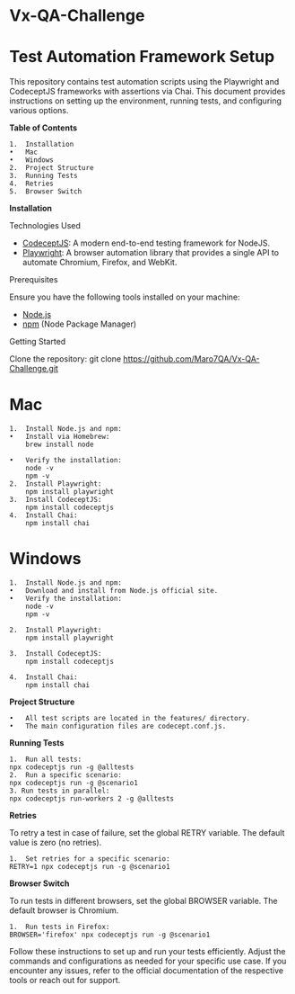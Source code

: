 # Vx-QA-Challenge

# Test Automation Framework Setup

This repository contains test automation scripts using the Playwright and CodeceptJS frameworks with assertions via Chai. This document provides instructions on setting up the environment, running tests, and configuring various options.

**Table of Contents**

	1.	Installation
	•	Mac
	•	Windows
	2.	Project Structure
	3.	Running Tests
	4.	Retries
	5.	Browser Switch

**Installation**

Technologies Used

- [CodeceptJS](https://codecept.io/): A modern end-to-end testing framework for NodeJS.
- [Playwright](https://playwright.dev/): A browser automation library that provides a single API to automate Chromium, Firefox, and WebKit.

Prerequisites

Ensure you have the following tools installed on your machine:

- [Node.js](https://nodejs.org/)
- [npm](https://www.npmjs.com/) (Node Package Manager)

Getting Started

Clone the repository: git clone https://github.com/Maro7QA/Vx-QA-Challenge.git

# Mac

	1.	Install Node.js and npm:
	•	Install via Homebrew:
        brew install node

    •	Verify the installation:
        node -v
        npm -v
    2.	Install Playwright:
        npm install playwright
    3.	Install CodeceptJS:
        npm install codeceptjs
    4.	Install Chai:
        npm install chai

# Windows

	1.	Install Node.js and npm:
	•	Download and install from Node.js official site.
	•	Verify the installation:
        node -v
        npm -v

    2.	Install Playwright:
        npm install playwright

    3.	Install CodeceptJS:
        npm install codeceptjs

    4.	Install Chai:
        npm install chai


**Project Structure**

	•	All test scripts are located in the features/ directory.
	•	The main configuration files are codecept.conf.js.

**Running Tests**

	1.	Run all tests:
    npx codeceptjs run -g @alltests
	2.	Run a specific scenario:
    npx codeceptjs run -g @scenario1
    3. Run tests in parallel:
    npx codeceptjs run-workers 2 -g @alltests

**Retries**

To retry a test in case of failure, set the global RETRY variable. The default value is zero (no retries).

	1.	Set retries for a specific scenario:
    RETRY=1 npx codeceptjs run -g @scenario1

**Browser Switch**

To run tests in different browsers, set the global BROWSER variable. The default browser is Chromium.

	1.	Run tests in Firefox:
    BROWSER='firefox' npx codeceptjs run -g @scenario1

Follow these instructions to set up and run your tests efficiently. Adjust the commands and configurations as needed for your specific use case. If you encounter any issues, refer to the official documentation of the respective tools or reach out for support.